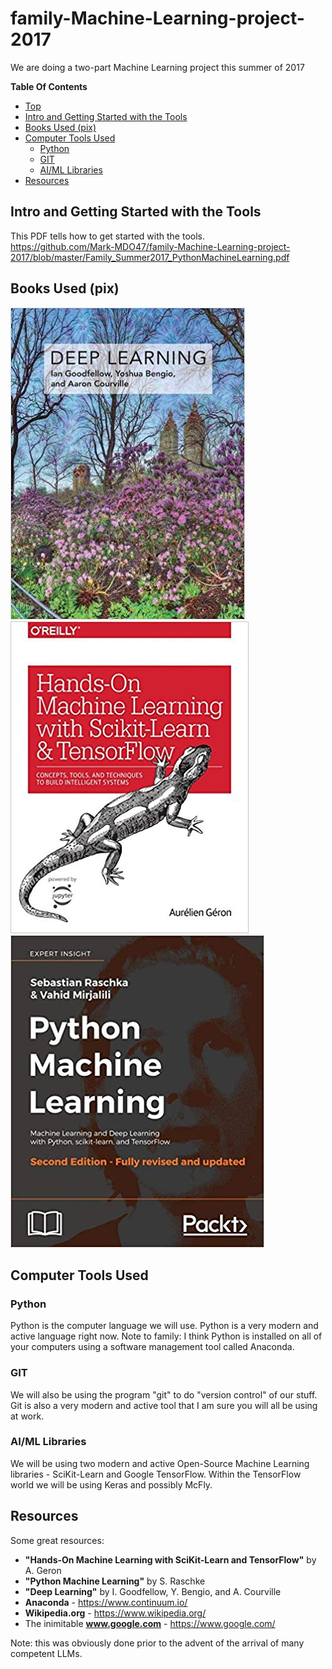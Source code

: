 # family-Machine-Learning-project-2017
We are doing a two-part Machine Learning project this summer of 2017

**Table Of Contents**
* [Top](#family\-machine\-learning\-project\-2017 "Top")
* [Intro and Getting Started with the Tools](#intro-and-getting-started-with-the-tools "Intro and Getting Started with the Tools")
* [Books Used (pix)](#books-used-(pix) "Books Used (pix)")
* [Computer Tools Used](#computer-tools-used "Computer Tools Used")
  * [Python](#python "Python")
  * [GIT](#git "GIT")
  * [AI/ML Libraries](#aiml-libraries "AI/ML Libraries")
* [Resources](#resources "Resources")

## Intro and Getting Started with the Tools

This PDF tells how to get started with the tools.<br>
https://github.com/Mark-MDO47/family-Machine-Learning-project-2017/blob/master/Family_Summer2017_PythonMachineLearning.pdf

## Books Used (pix)
![alt text](https://github.com/Mark-MDO47/family-Machine-Learning-project-2017/blob/master/DeepLearning.png "Deep Learning")
![alt text](https://github.com/Mark-MDO47/family-Machine-Learning-project-2017/blob/master/HandsOnMachineLearingWithScikitLearnAndTensorflow.png "Hands-On Machine Learing With Scikit Learn And ")
![alt text](https://github.com/Mark-MDO47/family-Machine-Learning-project-2017/blob/master/PythonMachineLearning.png "Python Machine Learning")

## Computer Tools Used
### Python
Python is the computer language we will use. Python is a very modern and active language right now.
Note to family: I think Python is installed on all of your computers using a software management tool called Anaconda.

### GIT
We will also be using the program "git" to do "version control" of our stuff. Git is also a
very modern and active tool that I am sure you will all be using at work. 

### AI/ML Libraries
We will be using two modern and active Open-Source Machine Learning libraries - SciKit-Learn
and Google TensorFlow. Within the TensorFlow world we will be using Keras and possibly McFly.

## Resources
Some great resources:
- **"Hands-On Machine Learning with SciKit-Learn and TensorFlow"** by A. Geron
- **"Python Machine Learning"** by S. Raschke
- **"Deep Learning"** by I. Goodfellow, Y. Bengio, and A. Courville
- **Anaconda** - https://www.continuum.io/
- **Wikipedia.org** - https://www.wikipedia.org/
- The inimitable **www.google.com** - https://www.google.com/

Note: this was obviously done prior to the advent of the arrival of many competent LLMs.

